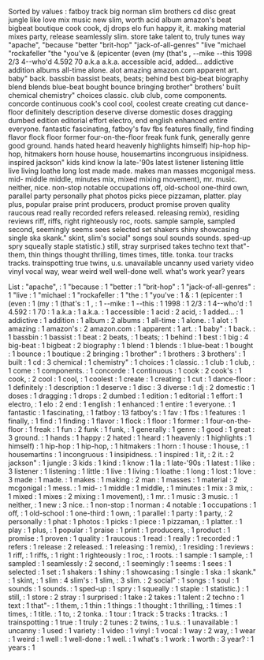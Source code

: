 Sorted by values :
fatboy track big norman slim brothers cd disc great jungle like love mix music new slim, worth acid album amazon's beat bigbeat boutique cook cook, dj drops elo fun happy it, it. making material mixes party, release seamlessly slim. store take talent to, truly tunes way "apache", "because "better "brit-hop" "jack-of-all-genres" "live "michael "rockafeller "the "you've & (epicenter (even (my (that's , --mike --this 1998 2/3 4--who'd 4.592 70 a.k.a a.k.a. accessible acid, added... addictive addition albums all-time alone. alot amazing amazon.com apparent art. baby" back. bassbin bassist beats, beats; behind best big-beat biography blend blends blue-beat bought bounce bringing brother" brothers' built chemical chemistry" choices classic. club club, come components. concorde continuous cook's cool cool, coolest create creating cut dance-floor definitely description deserve diverse domestic doses dragging dumbed edition editorial effort electro, end english enhanced entire everyone. fantastic fascinating, fatboy's fav fbs features finally, find finding flavor flock floor former four-on-the-floor freak funk funk, generally genre good ground. hands hated heard heavenly highlights himself) hip-hop hip-hop, hitmakers horn house house, housemartins incongruous insipidness. inspired jackson" kids kind know la late-'90s latest listener listening little live living loathe long lost made made. makes man masses mcgonigal mess. mid- middle middle, minutes mix, mixed mixing movement), mr. music. neither, nice. non-stop notable occupations off, old-school one-third own, parallel party personally phat photos picks piece pizzaman, platter. play plus, popular praise print producers, product promise proven quality raucous read really recorded refers released. releasing remix), residing reviews riff, riffs, right righteously roc, roots. sample sample, sampled second, seemingly seems sees selected set shakers shiny showcasing single ska skank." skint, slim's social" songs soul sounds sounds. sped-up spry squeally staple statistic.) still, stray surprised takes techno text that"- them, thin things thought thrilling, times times, title. tonka. tour tracks tracks. trainspotting true twins, u.s. unavailable uncanny used variety video vinyl vocal way, wear weird well well-done well. what's work year? years 

List :
"apache", : 1
"because : 1
"better : 1
"brit-hop" : 1
"jack-of-all-genres" : 1
"live : 1
"michael : 1
"rockafeller : 1
"the : 1
"you've : 1
& : 1
(epicenter : 1
(even : 1
(my : 1
(that's : 1
, : 1
--mike : 1
--this : 1
1998 : 1
2/3 : 1
4--who'd : 1
4.592 : 1
70 : 1
a.k.a : 1
a.k.a. : 1
accessible : 1
acid : 2
acid, : 1
added... : 1
addictive : 1
addition : 1
album : 2
albums : 1
all-time : 1
alone. : 1
alot : 1
amazing : 1
amazon's : 2
amazon.com : 1
apparent : 1
art. : 1
baby" : 1
back. : 1
bassbin : 1
bassist : 1
beat : 2
beats, : 1
beats; : 1
behind : 1
best : 1
big : 4
big-beat : 1
bigbeat : 2
biography : 1
blend : 1
blends : 1
blue-beat : 1
bought : 1
bounce : 1
boutique : 2
bringing : 1
brother" : 1
brothers : 3
brothers' : 1
built : 1
cd : 3
chemical : 1
chemistry" : 1
choices : 1
classic. : 1
club : 1
club, : 1
come : 1
components. : 1
concorde : 1
continuous : 1
cook : 2
cook's : 1
cook, : 2
cool : 1
cool, : 1
coolest : 1
create : 1
creating : 1
cut : 1
dance-floor : 1
definitely : 1
description : 1
deserve : 1
disc : 3
diverse : 1
dj : 2
domestic : 1
doses : 1
dragging : 1
drops : 2
dumbed : 1
edition : 1
editorial : 1
effort : 1
electro, : 1
elo : 2
end : 1
english : 1
enhanced : 1
entire : 1
everyone. : 1
fantastic : 1
fascinating, : 1
fatboy : 13
fatboy's : 1
fav : 1
fbs : 1
features : 1
finally, : 1
find : 1
finding : 1
flavor : 1
flock : 1
floor : 1
former : 1
four-on-the-floor : 1
freak : 1
fun : 2
funk : 1
funk, : 1
generally : 1
genre : 1
good : 1
great : 3
ground. : 1
hands : 1
happy : 2
hated : 1
heard : 1
heavenly : 1
highlights : 1
himself) : 1
hip-hop : 1
hip-hop, : 1
hitmakers : 1
horn : 1
house : 1
house, : 1
housemartins : 1
incongruous : 1
insipidness. : 1
inspired : 1
it, : 2
it. : 2
jackson" : 1
jungle : 3
kids : 1
kind : 1
know : 1
la : 1
late-'90s : 1
latest : 1
like : 3
listener : 1
listening : 1
little : 1
live : 1
living : 1
loathe : 1
long : 1
lost : 1
love : 3
made : 1
made. : 1
makes : 1
making : 2
man : 1
masses : 1
material : 2
mcgonigal : 1
mess. : 1
mid- : 1
middle : 1
middle, : 1
minutes : 1
mix : 3
mix, : 1
mixed : 1
mixes : 2
mixing : 1
movement), : 1
mr. : 1
music : 3
music. : 1
neither, : 1
new : 3
nice. : 1
non-stop : 1
norman : 4
notable : 1
occupations : 1
off, : 1
old-school : 1
one-third : 1
own, : 1
parallel : 1
party : 1
party, : 2
personally : 1
phat : 1
photos : 1
picks : 1
piece : 1
pizzaman, : 1
platter. : 1
play : 1
plus, : 1
popular : 1
praise : 1
print : 1
producers, : 1
product : 1
promise : 1
proven : 1
quality : 1
raucous : 1
read : 1
really : 1
recorded : 1
refers : 1
release : 2
released. : 1
releasing : 1
remix), : 1
residing : 1
reviews : 1
riff, : 1
riffs, : 1
right : 1
righteously : 1
roc, : 1
roots. : 1
sample : 1
sample, : 1
sampled : 1
seamlessly : 2
second, : 1
seemingly : 1
seems : 1
sees : 1
selected : 1
set : 1
shakers : 1
shiny : 1
showcasing : 1
single : 1
ska : 1
skank." : 1
skint, : 1
slim : 4
slim's : 1
slim, : 3
slim. : 2
social" : 1
songs : 1
soul : 1
sounds : 1
sounds. : 1
sped-up : 1
spry : 1
squeally : 1
staple : 1
statistic.) : 1
still, : 1
store : 2
stray : 1
surprised : 1
take : 2
takes : 1
talent : 2
techno : 1
text : 1
that"- : 1
them, : 1
thin : 1
things : 1
thought : 1
thrilling, : 1
times : 1
times, : 1
title. : 1
to, : 2
tonka. : 1
tour : 1
track : 5
tracks : 1
tracks. : 1
trainspotting : 1
true : 1
truly : 2
tunes : 2
twins, : 1
u.s. : 1
unavailable : 1
uncanny : 1
used : 1
variety : 1
video : 1
vinyl : 1
vocal : 1
way : 2
way, : 1
wear : 1
weird : 1
well : 1
well-done : 1
well. : 1
what's : 1
work : 1
worth : 3
year? : 1
years : 1

